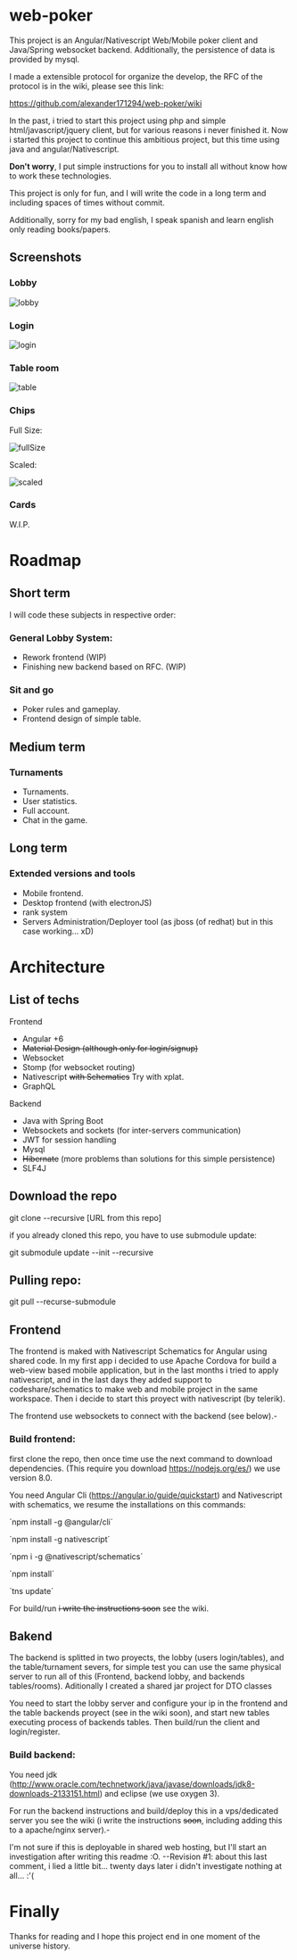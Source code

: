 # web-poker

This project is an Angular/Nativescript Web/Mobile poker client and Java/Spring websocket backend. Additionally, the persistence of data is provided by mysql.

I made a extensible protocol for organize the develop, the RFC of the protocol is in the wiki, please see this link: 

https://github.com/alexander171294/web-poker/wiki

In the past, i tried to start this project using php and simple html/javascript/jquery client, but for various reasons i never finished it. Now i started this project to continue this ambitious project, but this time using java and angular/Nativescript.

**Don't worry**, I put simple instructions for you to install all without know how to work these technologies.

This project is only for fun, and I will write the code in a long term and including spaces of times without commit.

Additionally, sorry for my bad english, I speak spanish and learn english only reading books/papers.

## Screenshots

### Lobby

![lobby](https://i.imgur.com/HUCeZBr.png)

### Login

![login](https://i.imgur.com/qaK4Nkv.png)

### Table room

![table](https://i.imgur.com/YGr6v5Z.png)

### Chips

Full Size:

![fullSize](https://i.imgur.com/TFwcrKS.png)

Scaled:

![scaled](https://i.imgur.com/GLlGMiN.png)

### Cards

W.I.P.

# Roadmap

## Short term

I will code these subjects in respective order:

### General Lobby System:

* Rework frontend (WIP)
* Finishing new backend based on RFC. (WIP)

### Sit and go

* Poker rules and gameplay.
* Frontend design of simple table.

## Medium term

### Turnaments

* Turnaments.
* User statistics.
* Full account.
* Chat in the game.

## Long term

### Extended versions and tools

* Mobile frontend.
* Desktop frontend (with electronJS)
* rank system
* Servers Administration/Deployer tool (as jboss (of redhat) but in this case working... xD)

# Architecture

## List of techs

Frontend

* Angular +6
* ~~Material Design (although only for login/signup)~~
* Websocket
* Stomp (for websocket routing)
* Nativescript ~~with Schematics~~ Try with xplat.
* GraphQL

Backend

* Java with Spring Boot
* Websockets and sockets (for inter-servers communication)
* JWT for session handling
* Mysql
* ~~Hibernate~~ (more problems than solutions for this simple persistence)
* SLF4J

## Download the repo

git clone --recursive [URL from this repo]

if you already cloned this repo, you have to use submodule update:

git submodule update --init --recursive

## Pulling repo:

git pull --recurse-submodule

## Frontend

The frontend is maked with Nativescript Schematics for Angular using shared code.
In my first app i decided to use Apache Cordova for build a web-view based mobile application, but in the last months i tried to apply nativescript, and in the last days they added support to codeshare/schematics to make web and mobile project in the same workspace.
Then i decide to start this proyect with nativescript (by telerik).

The frontend use websockets to connect with the backend (see below).-

### Build frontend:

first clone the repo, then once time use the next command to download dependencies. (This require you download https://nodejs.org/es/) we use version 8.0.

You need Angular Cli (https://angular.io/guide/quickstart) and Nativescript with schematics, we resume the installations on this commands:

´npm install -g @angular/cli´

´npm install -g nativescript´

´npm i -g @nativescript/schematics´

´npm install´

´tns update´

For build/run ~~i write the instructions soon~~ see the wiki.

## Bakend

The backend is splitted in two proyects, the lobby (users login/tables), and the table/turnament severs, for simple test you can use the same physical server to run all of this (Frontend, backend lobby, and backends tables/rooms). Aditionally I created a shared jar project for DTO classes

You need to start the lobby server and configure your ip in the frontend and the table backends proyect (see in the wiki soon), and start new tables executing process of backends tables. Then build/run the client and login/register.

### Build backend:

You need jdk (http://www.oracle.com/technetwork/java/javase/downloads/jdk8-downloads-2133151.html) and eclipse (we use oxygen 3).

For run the backend instructions and build/deploy this in a vps/dedicated server you see the wiki (i write the instructions ~~soon~~, including adding this to a apache/nginx server).-

I'm not sure if this is deployable in shared web hosting, but I'll start an investigation after writing this readme :O.
--Revision #1: about this last comment, i lied a little bit... twenty days later i didn't investigate nothing at all... :'(


# Finally

Thanks for reading and I hope this project end in one moment of the universe history.
